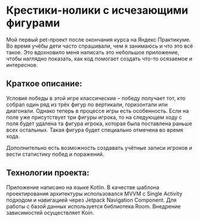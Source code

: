 # Крестики-нолики с исчезающими фигурами

Мой первый pet-проект после окончания курса на Яндекс Практикуме.
Во время учёбы дети часто спрашивали, чем я занимаюсь и что это всё такое. Это вдохновило меня
написать это
небольшое приложение, чтобы наглядно показать, как код помогает создать что-то осязаемое и
интересное.

## Краткое описание:

Условия победы в этой игре классические – победу получает тот, кто собрал один ряд из трёх фигур по
вертикали, горизонтали или диагонали. Однако теперь в процессе игры есть особенность. Если на поле
уже присутствует три фигуры игрока, то на следующем ходу с поля будет удалена та фигура игрока,
которая была поставлена раньше всех остальных. Такая фигура будет специально отмечена во время хода.

Дополнительно есть возможность создавать учётные записи игроков и вести статистику побед и
поражений.

## Технологии проекта:

Приложение написано на языке Kotlin.
В качестве шаблона проектирования архитектуры использовался MVVM с Single Activity подходом и
навигацией через Jetpack Navigation Component.
Для работы с базой данных используется библиотека Room.
Внедрение зависимостей осуществляет Koin.